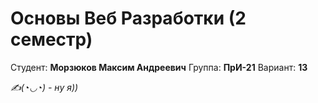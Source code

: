 # Основы Веб Разработки (2 семестр)
Студент: **Морзюков Максим Андреевич**
Группа: **ПрИ-21**
Вариант: **13**

*✍️(◔◡◔) - ну я))*
